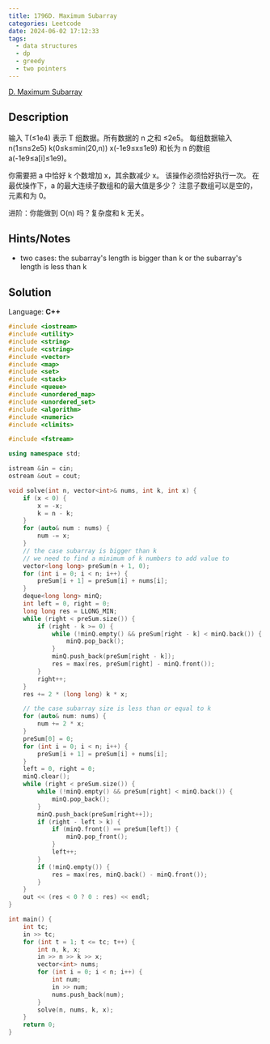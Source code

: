 ```yaml
---
title: 1796D. Maximum Subarray
categories: Leetcode
date: 2024-06-02 17:12:33
tags:
  - data structures
  - dp
  - greedy
  - two pointers
---
```


[D. Maximum Subarray](https://codeforces.com/problemset/problem/1796/D)

## Description

输入 T(≤1e4) 表示 T 组数据。所有数据的 n 之和 ≤2e5。
每组数据输入 n(1≤n≤2e5) k(0≤k≤min(20,n)) x(-1e9≤x≤1e9) 和长为 n 的数组 a(-1e9≤a[i]≤1e9)。

你需要把 a 中恰好 k 个数增加 x，其余数减少 x。
该操作必须恰好执行一次。
在最优操作下，a 的最大连续子数组和的最大值是多少？
注意子数组可以是空的，元素和为 0。

进阶：你能做到 O(n) 吗？复杂度和 k 无关。

## Hints/Notes

- two cases: the subarray's length is bigger than k or the subarray's length is less than k

## Solution

Language: **C++**

```C++
#include <iostream>
#include <utility>
#include <string>
#include <cstring>
#include <vector>
#include <map>
#include <set>
#include <stack>
#include <queue>
#include <unordered_map>
#include <unordered_set>
#include <algorithm>
#include <numeric>
#include <climits>

#include <fstream>

using namespace std;

istream &in = cin;
ostream &out = cout;

void solve(int n, vector<int>& nums, int k, int x) {
    if (x < 0) {
        x = -x;
        k = n - k;
    }
    for (auto& num : nums) {
        num -= x;
    }
    // the case subarray is bigger than k
    // we need to find a minimum of k numbers to add value to
    vector<long long> preSum(n + 1, 0);
    for (int i = 0; i < n; i++) {
        preSum[i + 1] = preSum[i] + nums[i];
    }
    deque<long long> minQ;
    int left = 0, right = 0;
    long long res = LLONG_MIN;
    while (right < preSum.size()) {
        if (right - k >= 0) {
            while (!minQ.empty() && preSum[right - k] < minQ.back()) {
                minQ.pop_back();
            }
            minQ.push_back(preSum[right - k]);
            res = max(res, preSum[right] - minQ.front());
        }
        right++;
    }
    res += 2 * (long long) k * x;

    // the case subarray size is less than or equal to k
    for (auto& num: nums) {
        num += 2 * x;
    }
    preSum[0] = 0;
    for (int i = 0; i < n; i++) {
        preSum[i + 1] = preSum[i] + nums[i];
    }
    left = 0, right = 0;
    minQ.clear();
    while (right < preSum.size()) {
        while (!minQ.empty() && preSum[right] < minQ.back()) {
            minQ.pop_back();
        }
        minQ.push_back(preSum[right++]);
        if (right - left > k) {
            if (minQ.front() == preSum[left]) {
                minQ.pop_front();
            }
            left++;
        }
        if (!minQ.empty()) {
            res = max(res, minQ.back() - minQ.front());
        }
    }
    out << (res < 0 ? 0 : res) << endl;
}

int main() {
    int tc;
    in >> tc;
    for (int t = 1; t <= tc; t++) {
        int n, k, x;
        in >> n >> k >> x;
        vector<int> nums;
        for (int i = 0; i < n; i++) {
            int num;
            in >> num;
            nums.push_back(num);
        }
        solve(n, nums, k, x);
    }
    return 0;
}
```
